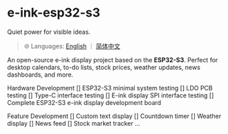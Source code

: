 # e-ink-esp32-s3
Quiet power for visible ideas.

> 🌐 Languages: 
[English](https://github.com/ling3ye/e-ink-esp32-s3/blob/main/docs/en/README.md) ｜ [简体中文](https://github.com/ling3ye/e-ink-esp32-s3/blob/main/docs/zh-Hans/README.md) 


An open-source e-ink display project based on the **ESP32-S3**. Perfect for desktop calendars, to-do lists, stock prices, weather updates, news dashboards, and more.

Hardware Development
[] ESP32-S3 minimal system testing
[] LDO PCB testing
[] Type-C interface testing
[] E-ink display SPI interface testing
[] Complete ESP32-S3 e-ink display development board

Feature Development
[] Custom text display
[] Countdown timer
[] Weather display
[] News feed
[] Stock market tracker
...

